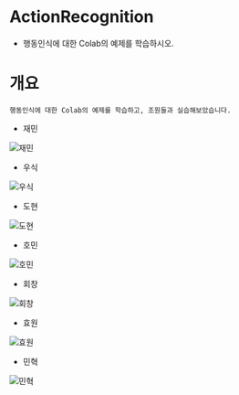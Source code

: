 # ActionRecognition
* 행동인식에 대한 Colab의 예제를 학습하시오.
# 개요
```
행동인식에 대한 Colab의 예제를 학습하고, 조원들과 실습해보았습니다.
```

* 재민

![재민](https://user-images.githubusercontent.com/62460178/98069853-24277400-1ea3-11eb-8071-7461923fe9bb.png)
* 우식

![우식](https://user-images.githubusercontent.com/62460178/98070369-6309f980-1ea4-11eb-94d1-711cf7ffc20c.png)
* 도현

![도현](https://user-images.githubusercontent.com/62460178/98070084-ce9f9700-1ea3-11eb-81de-d8eb7067a713.png)
* 호민

![호민](https://user-images.githubusercontent.com/62460178/98070590-cac04480-1ea4-11eb-82e7-d38530b04aa9.png)
* 회창

![회창](https://user-images.githubusercontent.com/62460178/98070860-4fab5e00-1ea5-11eb-8262-30f3d00b1abd.png)
* 효원

![효원](https://user-images.githubusercontent.com/62460178/98070507-a95f5880-1ea4-11eb-95ff-535d378b7168.png)
* 민혁

![민혁](https://user-images.githubusercontent.com/62460178/98070835-41f5d880-1ea5-11eb-8f5d-74b4d9091133.png)
